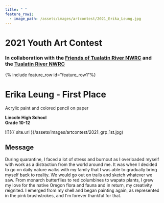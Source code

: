```yaml
---
title: " "
feature_row1:
  - image_path: /assets/images/artcontest/2021_Erika_Leung.jpg
---
```


# 2021 Youth Art Contest

### In collaboration with the [Friends of Tualatin River NWRC](https://fotr.wildapricot.org/) and the [Tualatin River NWRC](https://www.fws.gov/refuge/Tualatin_River/)

{% include feature_row id="feature_row1"%}

# Erika Leung - First Place  
Acrylic paint and colored pencil on paper  

**Lincoln High School**  
**Grade 10-12**  

![]({{ site.url }}/assets/images/artcontest/2021_grp_1st.jpg)

## Message

During quarantine, I faced a lot of stress and burnout as I overloaded myself with work as a distraction from the world around me. It was when I decided to go on daily nature walks with my family that I was able to gradually bring myself back to reality. We would go out on trails and sketch whatever we saw. From monarch butterflies to red columbines to wapato plants, I grew my love for the native Oregon flora and fauna and in return, my creativity reignited. I emerged from my shell and began painting again, as represented in the pink brushstrokes, and I'm forever thankful for that.
